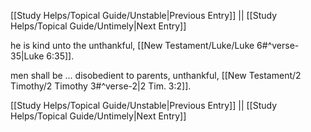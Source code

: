[[Study Helps/Topical Guide/Unstable|Previous Entry]]  ||  [[Study Helps/Topical Guide/Untimely|Next Entry]]

 he is kind unto the unthankful, [[New Testament/Luke/Luke 6#^verse-35|Luke 6:35]].

 men shall be ... disobedient to parents, unthankful, [[New Testament/2 Timothy/2 Timothy 3#^verse-2|2 Tim. 3:2]].

[[Study Helps/Topical Guide/Unstable|Previous Entry]]  ||  [[Study Helps/Topical Guide/Untimely|Next Entry]]